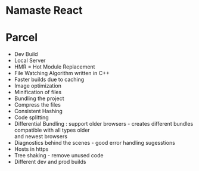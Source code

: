 # Namaste React

# Parcel 
- Dev Build
- Local Server
- HMR = Hot Module Replacement
- File Watching Algorithm written in C++
- Faster builds due to caching
- Image optimization
- Minification of files
- Bundling the project
- Compress the files
- Consistent Hashing
- Code splitting
- Differential Bundling : support older browsers - creates different bundles compatible with all types older   
  and newest browsers 
- Diagnostics behind the scenes - good error handling sugesstions
- Hosts in https 
- Tree shaking - remove unused code
- Different dev and prod builds